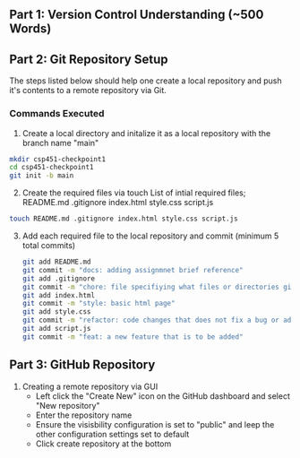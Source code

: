 ## Part 1: Version Control Understanding (~500 Words) 

## Part 2: Git Repository Setup 
The steps listed below should help one create a local repository and push it's contents to a remote repository via Git.

### Commands Executed
1. Create a local directory and initalize it as a local repository with the branch name "main"
 ```bash
mkdir csp451-checkpoint1
cd csp451-checkpoint1
git init -b main 
 ```
2. Create the required files via touch
List of intial required files; README.md .gitignore index.html style.css script.js 
 ```bash
touch README.md .gitignore index.html style.css script.js
 ```
3. Add each required file to the local repository and commit (minimum 5 total commits)
    ```bash
    git add README.md
    git commit -m "docs: adding assignmnet brief reference"
    git add .gitignore
    git commit -m "chore: file specifiying what files or directories git should ignore in the repository"
    git add index.html
    git commit -m "style: basic html page"
    git add style.css
    git commit -m "refactor: code changes that does not fix a bug or add a new feature"
    git add script.js
    git commit -m "feat: a new feature that is to be added"
     ```
## Part 3: GitHub Repository 
1. Creating a remote repository via GUI
   - Left click the "Create New" icon on the GitHub dashboard and select "New repository"
   - Enter the repository name
   - Ensure the visisbility configuration is set  to "public" and leep the other configuration settings set to default
   - Click create repository at the bottom















